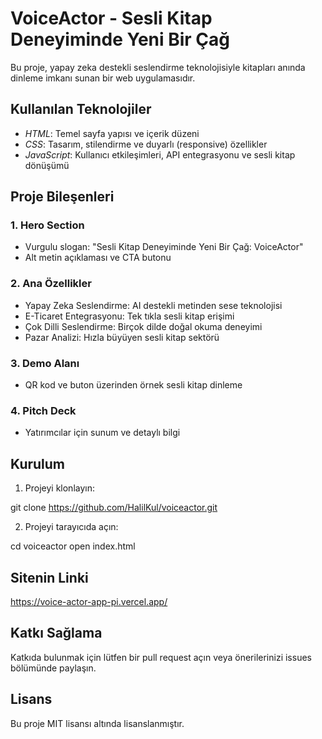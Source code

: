 # VoiceActor - Sesli Kitap Deneyiminde Yeni Bir Çağ

Bu proje, yapay zeka destekli seslendirme teknolojisiyle kitapları anında dinleme imkanı sunan bir web uygulamasıdır.

## Kullanılan Teknolojiler

- *HTML*: Temel sayfa yapısı ve içerik düzeni
- *CSS*: Tasarım, stilendirme ve duyarlı (responsive) özellikler
- *JavaScript*: Kullanıcı etkileşimleri, API entegrasyonu ve sesli kitap dönüşümü

## Proje Bileşenleri

### 1. Hero Section
- Vurgulu slogan: "Sesli Kitap Deneyiminde Yeni Bir Çağ: VoiceActor"
- Alt metin açıklaması ve CTA butonu

### 2. Ana Özellikler
- Yapay Zeka Seslendirme: AI destekli metinden sese teknolojisi
- E-Ticaret Entegrasyonu: Tek tıkla sesli kitap erişimi
- Çok Dilli Seslendirme: Birçok dilde doğal okuma deneyimi
- Pazar Analizi: Hızla büyüyen sesli kitap sektörü

### 3. Demo Alanı
- QR kod ve buton üzerinden örnek sesli kitap dinleme

### 4. Pitch Deck
- Yatırımcılar için sunum ve detaylı bilgi

## Kurulum

1. Projeyi klonlayın:

git clone https://github.com/HalilKul/voiceactor.git

2. Projeyi tarayıcıda açın:

cd voiceactor
open index.html

## Sitenin Linki 

https://voice-actor-app-pi.vercel.app/

## Katkı Sağlama

Katkıda bulunmak için lütfen bir pull request açın veya önerilerinizi issues bölümünde paylaşın.

## Lisans

Bu proje MIT lisansı altında lisanslanmıştır.
